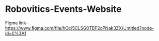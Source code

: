 # Robovitics-Events-Website
Figma link-https://www.figma.com/file/hOcj5CLSG0TBF2cPNak3ZX/Untitled?node-id=0%3A1
